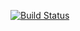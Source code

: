 [![Build Status](https://travis-ci.org/kaesonho/travis-saucelabs-integration.svg)](https://travis-ci.org/kaesonho/travis-saucelabs-integration)
